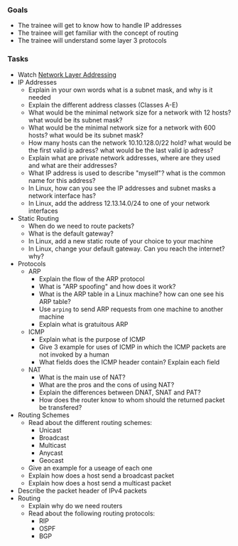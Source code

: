 
### Goals
- The trainee will get to know how to handle IP addresses
- The trainee will get familiar with the concept of routing
- The trainee will understand some layer 3 protocols

### Tasks
- Watch [Network Layer Addressing](https://app.pluralsight.com/library/courses/network-layer-addressing-cisco-ccna-200-125-100-105/table-of-contents)
- IP Addresses
  - Explain in your own words what is a subnet mask, and why is it needed
  - Explain the different address classes (Classes A-E)
  - What would be the minimal network size for a network with 12 hosts? what would be its subnet mask?
  - What would be the minimal network size for a network with 600 hosts? what would be its subnet mask?
  - How many hosts can the network 10.10.128.0/22 hold? what would be the first valid ip adress? what would be the last valid ip adress?
  - Explain what are private network addresses, where are they used and what are their addresses?
  - What IP address is used to describe "myself"? what is the common name for this address?
  - In Linux, how can you see the IP addresses and subnet masks a network interface has?
  - In Linux, add the address 12.13.14.0/24 to one of your network interfaces
- Static Routing
  - When do we need to route packets?
  - What is the default gateway?
  - In Linux, add a new static route of your choice to your machine
  - In Linux, change your default gateway. Can you reach the internet? why?
- Protocols
  - ARP
    - Explain the flow of the ARP protocol
    - What is "ARP spoofing" and how does it work?
    - What is the ARP table in a Linux machine? how can one see his ARP table?
    - Use `arping` to send ARP requests from one machine to another machine
    - Explain what is gratuitous ARP
  - ICMP
    - Explain what is the purpose of ICMP
    - Give 3 example for uses of ICMP in which the ICMP packets are not invoked by a human
    - What fields does the ICMP header contain? Explain each field
  - NAT
    - What is the main use of NAT?
    - What are the pros and the cons of using NAT?
    - Explain the differences between DNAT, SNAT and PAT?
    - How does the router know to whom should the returned packet be transfered?
- Routing Schemes
  - Read about the different routing schemes:
    - Unicast
    - Broadcast
    - Multicast
    - Anycast
    - Geocast
  - Give an example for a useage of each one
  - Explain how does a host send a broadcast packet
  - Explain how does a host send a multicast packet
- Describe the packet header of IPv4 packets
- Routing
  - Explain why do we need routers
  - Read about the following routing protocols:
    - RIP
    - OSPF
    - BGP
